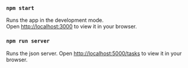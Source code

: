 ### `npm start`

Runs the app in the development mode.\
Open [http://localhost:3000](http://localhost:3000) to view it in your browser.

### `npm run server`

Runs the json server.
Open [http://localhost:5000/tasks](http://localhost:5000/tasks) to view it in your browser.